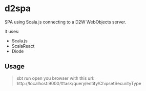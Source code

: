 # d2spa
SPA using Scala.js connecting to a D2W WebObjects server.

It uses:
  - Scala.js
  - ScalaReact
  - Diode

## Usage
> sbt
> run
open you browser with this url: http://localhost:9000/#task/query/entity/ChipsetSecurityType
